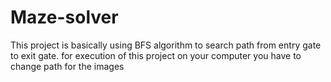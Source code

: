 # Maze-solver

This project is basically using BFS algorithm to search path from entry gate to exit gate.
for execution of this project on your computer you have to change path for the images
